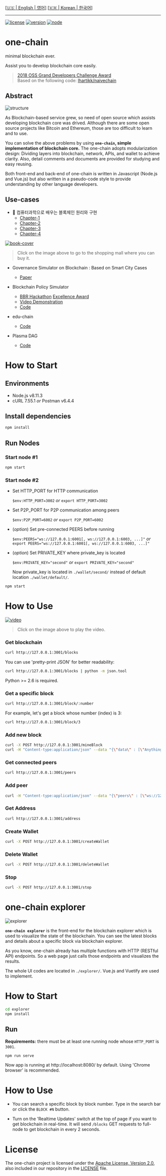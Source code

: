 [[:us: | English | 영어]](https://github.com/twodude/onechain)
[[:kr: | Korean | 한국어]](https://github.com/twodude/onechain/tree/korean)

---

[![license](https://img.shields.io/badge/license-Apache%202.0-blue.svg)](https://opensource.org/licenses/Apache-2.0)
[![version](https://img.shields.io/badge/version-v2.2.0-orange.svg)](https://github.com/twodude/onechain/blob/master/package.json)
[![node](https://img.shields.io/badge/node-%3E%3D4.3.2-yellow.svg)](https://nodejs.org/en/)   

# one-chain
minimal blockchain ever.   

<!--
![onechain](https://github.com/twodude/onechain/blob/master/images/icon.png)
-->

Assist you to develop blockchain core easily.
> [2018 OSS Grand Developers Challenge Award](https://project.oss.kr)   
> Based on the following code: [lhartikk/naivechain](https://github.com/lhartikk/naivechain)   

## Abstract
![structure](https://github.com/twodude/onechain/blob/master/images/structure.png)

As Blockchain-based service grew, so need of open source which assists developing blockchain core was drived.
Although there are some open source projects like Bitcoin and Ethereum, those are too difficult to learn and to use.

You can solve the above problems by using
**```one-chain```, simple implementation of blockchain core.**
The one-chain adopts modularization design: Dividing layers into blockchain, network, APIs, and wallet to achieve clarity.
Also, detail comments and documents are provided for studying and easy reusing.

Both front-end and back-end of one-chain is written in Javascript (Node.js and Vue.js) but also written in a pseudo-code style to provide understanding by other language developers.

## Use-cases

* 📖 컴퓨터과학으로 배우는 블록체인 원리와 구현
  - [Chapter-1](https://github.com/twodude/onechain/tree/chapter-1)
  - [Chapter-2](https://github.com/twodude/onechain/tree/chapter-2)
  - [Chapter-3](https://github.com/twodude/onechain/tree/chapter-3)
  - [Chapter-4](https://github.com/twodude/onechain/tree/chapter-4)

[![book-cover](https://github.com/twodude/onechain/blob/master/images/book-cover.png)](http://www.yes24.com/Product/Goods/75235536)

> Click on the image above to go to the shopping mall where you can buy it.

* Governance Simulator on Blockchain : Based on Smart City Cases
  - [Paper](http://www.dbpia.co.kr/Journal/ArticleDetail/NODE07614082)

* Blockchain Policy Simulator
  - [BBR Hackathon](http://www.breview.kr) [Excellence Award](http://decenter.sedaily.com/NewsView/1S639FV540)
  - [Video Demonstration](https://www.youtube.com/watch?v=aFcnPziT4FE)
  - [Code](https://github.com/twodude/blockchain-simulator)
  
* edu-chain
  - [Code](https://github.com/twodude/educhain)   

* Plasma DAG
  - [Code](https://github.com/plasma-dag/plasma-client)

<!--
* Noonsatae
  - [Avalanche Implementation](https://github.com/noonsatae)
-->

# How to Start

## Environments
- Node.js v8.11.3
- cURL 7.55.1 *or* Postman v6.4.4

## Install dependencies
```bash
npm install
```
## Run Nodes

### Start node #1
```bash
npm start
```

### Start node #2

* Set HTTP_PORT for HTTP communication

  ```$env:HTTP_PORT=3002```
  *or*
  ```export HTTP_PORT=3002```

* Set P2P_PORT for P2P communication among peers

  ```$env:P2P_PORT=6002```
  *or*
  ```export P2P_PORT=6002```

* (*option*) Set pre-connected PEERS before running

  ```$env:PEERS="ws://127.0.0.1:6001[, ws://127.0.0.1:6003, ...]"```
  *or*
  ```export PEERS="ws://127.0.0.1:6001[, ws://127.0.0.1:6003, ...]"```

* (*option*) Set PRIVATE_KEY where private_key is located

  ```$env:PRIVATE_KEY="second"```
  *or*
  ```export PRIVATE_KEY="second"```

  Now private_key is located in `./wallet/second/` instead of default location `./wallet/default/`.

```bash
npm start
```

# How to Use
[![video](https://user-images.githubusercontent.com/24687378/55283674-5d346400-53a3-11e9-9e85-baaca23cac78.jpg)](https://youtu.be/ZRbr3VIUHuA)   
> Click on the image above to play the video.

### Get blockchain
```bash
curl http://127.0.0.1:3001/blocks
```

You can use 'pretty-print JSON' for better readability:
```bash
curl http://127.0.0.1:3001/blocks | python -m json.tool
```
Python >= 2.6 is required.

### Get a specific block

```bash
curl http://127.0.0.1:3001/block/:number
```

For example, let's get a block whose number (index) is 3:

```bash
curl http://127.0.0.1:3001/block/3
```

### Add new block
```bash
curl -X POST http://127.0.0.1:3001/mineBlock
curl -H "Content-type:application/json" --data "{\"data\" : [\"Anything you want\", \"Anything you need\"]}" http://127.0.0.1:3001/mineBlock
```

### Get connected peers
```bash
curl http://127.0.0.1:3001/peers
```

### Add peer
```bash
curl -H "Content-type:application/json" --data "{\"peers\" : [\"ws://127.0.0.1:6002\", \"ws://127.0.0.1:6003\"]}" http://127.0.0.1:3001/addPeers
```

### Get Address
```bash
curl http://127.0.0.1:3001/address
```

### Create Wallet
```bash
curl -X POST http://127.0.0.1:3001/createWallet
```

### Delete Wallet
```bash
curl -X POST http://127.0.0.1:3001/deleteWallet
```

### Stop
```bash
curl -X POST http://127.0.0.1:3001/stop
```

# one-chain explorer
![explorer](https://github.com/twodude/onechain/blob/master/images/explorer.png)

**`one-chain explorer`** is the front-end for the blockchain explorer which is used to visualize the state of the blockchain. You can see the latest blocks and details about a specific block via blockchain explorer.

As you know, one-chain already has multiple functions with HTTP (RESTful API) endpoints. So a web page just calls those endpoints and visualizes the results.

The whole UI codes are located in `./explorer/`. Vue.js and Vuetify are used to implement.

# How to Start
```bash
cd explorer
npm install
```

## Run

**Requirements:** there must be at least one running node whose `HTTP_PORT` is `3001`.

```bash
npm run serve
```

Now app is running at http://localhost:8080/ by default. Using 'Chrome browser' is recommended.

# How to Use

* You can search a specific block by block number. Type in the search bar or click the `BLOCK #N` button.

* Turn on the 'Realtime Updates' switch at the top of page if you want to get blockchain in real-time. It will send `/blocks` GET requests to full-node to get blockchain in every 2 seconds.

# License
The one-chain project is licensed under the [Apache License, Version 2.0](https://opensource.org/licenses/Apache-2.0), also included in our repository in the [LICENSE](https://github.com/twodude/onechain/blob/master/LICENSE) file.

